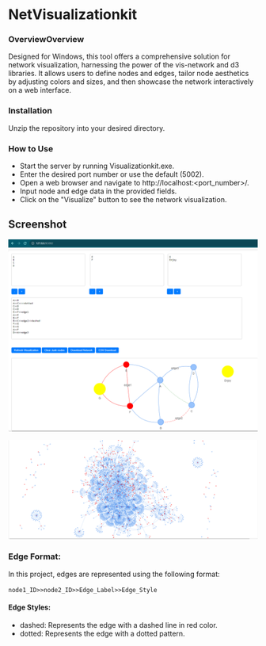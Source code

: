 # NetVisualizationkit

### OverviewOverview

Designed for Windows, this tool offers a comprehensive solution for network visualization, harnessing the power of the vis-network and d3 libraries. It allows users to define nodes and edges, tailor node aesthetics by adjusting colors and sizes, and then showcase the network interactively on a web interface.

### Installation
Unzip the repository into your desired directory.

### How to Use
* Start the server by running Visualizationkit.exe.
* Enter the desired port number or use the default (5002).
* Open a web browser and navigate to http://localhost:<port_number>/.
* Input node and edge data in the provided fields.
* Click on the "Visualize" button to see the network visualization.

Screenshot
---------
![screenshot](Screenshot.png)

![screenshot](Capture.PNG)

### Edge Format:
In this project, edges are represented using the following format:

```node1_ID>>node2_ID>>Edge_Label>>Edge_Style```

#### Edge Styles:
* dashed: Represents the edge with a dashed line in red color.
* dotted: Represents the edge with a dotted pattern.
